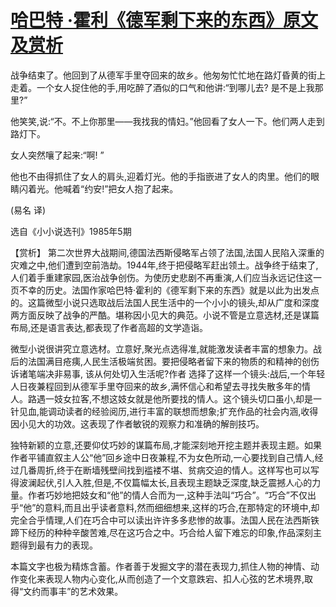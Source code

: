 # [哈巴特 ·霍利《德军剩下来的东西》原文及赏析](https://www.vrrw.net/wx/15538.html)

战争结束了。他回到了从德军手里夺回来的故乡。他匆匆忙忙地在路灯昏黄的街上走着。一个女人捉住他的手,用吃醉了酒似的口气和他讲:“到哪儿去? 是不是上我那里?”

他笑笑,说:“不。不上你那里——我找我的情妇。”他回看了女人一下。他们两人走到路灯下。

女人突然嚷了起来:“啊! ”

他也不由得抓住了女人的肩头,迎着灯光。他的手指嵌进了女人的肉里。他们的眼睛闪着光。他喊着“约安!”把女人抱了起来。

(易名 译)

选自《小小说选刊》1985年5期



【赏析】 第二次世界大战期间,德国法西斯侵略军占领了法国,法国人民陷入深重的灾难之中,他们遭到空前浩劫。1944年,终于把侵略军赶出领土。战争终于结束了,人们着手重建家园,医治战争创伤。为使历史悲剧不再重演,人们应当永远记住这一页不幸的历史。法国作家哈巴特·霍利的《德军剩下来的东西》就是以此为出发点的。这篇微型小说只选取战后法国人民生活中的一个小小的镜头,却从广度和深度两方面反映了战争的严酷。堪称因小见大的典范。小说不管是立意选材,还是谋篇布局,还是语言表达,都表现了作者高超的文学造诣。

微型小说很讲究立意选材。立意好,聚光点选得准,就能激发读者丰富的想象力。战后的法国满目疮痍,人民生活极端贫困。要把侵略者留下来的物质的和精神的创伤诉诸笔端决非易事, 该从何处切入生活呢?作者 选择了这样一个镜头:战后,一个年轻人日夜兼程回到从德军手里夺回来的故乡,满怀信心和希望去寻找失散多年的情人。路遇一妓女拉客,不想这妓女就是他所要找的情人。这个镜头切口虽小,却是一针见血,能调动读者的经验阅历,进行丰富的联想而想象;扩充作品的社会内涵,收得因小见大的功效。这表现了作者敏锐的观察力和准确的解剖技巧。

独特新颖的立意,还要仰仗巧妙的谋篇布局,才能深刻地开挖主题并表现主题。如果作者平铺直叙主人公“他”回乡途中日夜兼程,不为女色所动,一心要找到自己情人,经过几番周折,终于在断墙残壁间找到褴褛不堪、贫病交迫的情人。这样写也可以写得波澜起伏,引人入胜,但是,不仅篇幅太长,且表现主题缺乏深度,缺乏震撼人心的力量。作者巧妙地把妓女和“他”的情人合而为一,这种手法叫“巧合”。“巧合”不仅出乎“他”的意料,而且出乎读者意料,然而细细想来,这样的巧合,在那特定的环境中,却完全合乎情理,人们在巧合中可以读出许许多多悲惨的故事。法国人民在法西斯铁蹄下经历的种种辛酸苦难,尽在这巧合之中。巧合给人留下难忘的印象,作品深刻主题得到最有力的表现。

本篇文字也极为精炼含蓄。作者善于发掘文字的潜在表现力,抓住人物的神情、动作变化来表现人物内心变化,从而创造了一个文意跌宕、扣人心弦的艺术境界,取得“文约而事丰”的艺术效果。

